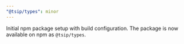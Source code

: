```yaml
---
"@tsip/types": minor
---
```


Initial npm package setup with build configuration. The package is now available on npm as `@tsip/types`.
